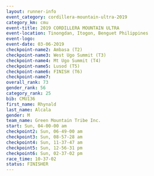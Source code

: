 ```yaml
---
layout: runner-info 
event_category: cordillera-mountain-ultra-2019 
category_km: cmu 
event-title: 2019 CORDILLERA MOUNTAIN ULTRA 
event-location: Tinongdan, Itogon, Benguet Philippines 
event-logo: 
event-date: 03-06-2019 
checkpoint-name2: Ambasa (T2) 
checkpoint-name3: West Ugo Summit (T3) 
checkpoint-name4: Mt Ugo Summit (T4) 
checkpoint-name5: Lusod (T5) 
checkpoint-name6: FINISH (T6) 
checkpoint-name7: 
overall_rank: 73
gender_rank: 56
category_rank: 25
bib: CMU136
first_name: Rhynald
last_name: Alcala
gender: M
team_name: Green Mountain Tribe Inc.
start: Sun, 04-00-00 am
checkpoint2: Sun, 06-49-00 am
checkpoint3: Sun, 08-57-28 am
checkpoint4: Sun, 11-37-47 am
checkpoint5: Sun, 12-56-31 pm
checkpoint6: Sun, 02-37-02 pm
race_time: 10-37-02
status: FINISHER
---
```

